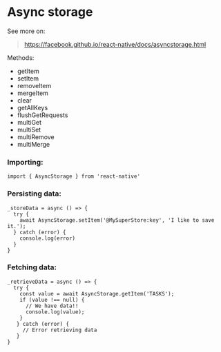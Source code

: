 # Async storage

See more on:
> https://facebook.github.io/react-native/docs/asyncstorage.html

Methods:
* getItem
* setItem
* removeItem
* mergeItem
* clear
* getAllKeys
* flushGetRequests
* multiGet
* multiSet
* multiRemove
* multiMerge

### Importing:
```
import { AsyncStorage } from 'react-native'
```

### Persisting data:
```
_storeData = async () => {
  try {
    await AsyncStorage.setItem('@MySuperStore:key', 'I like to save it.');
  } catch (error) {
    console.log(error)
  }
}
```

### Fetching data:
```
_retrieveData = async () => {
  try {
    const value = await AsyncStorage.getItem('TASKS');
    if (value !== null) {
      // We have data!!
      console.log(value);
    }
   } catch (error) {
     // Error retrieving data
   }
}
```
